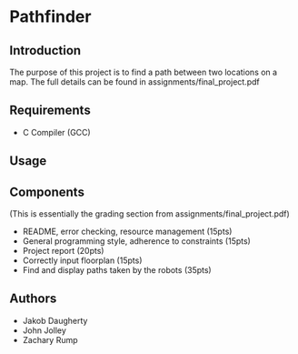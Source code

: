 # Pathfinder

## Introduction 
The purpose of this project is to find a path between two locations on a map. The full details can be found in assignments/final_project.pdf 

## Requirements 
- C Compiler (GCC)

## Usage 


## Components 
(This is essentially the grading section from assignments/final_project.pdf)
- README, error checking, resource management (15pts)
- General programming style, adherence to constraints (15pts)
- Project report (20pts)
- Correctly input floorplan (15pts)
- Find and display paths taken by the robots (35pts)

## Authors 
- Jakob Daugherty
- John Jolley
- Zachary Rump 


